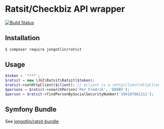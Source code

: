 # Ratsit/Checkbiz API wrapper

[![Build Status](https://img.shields.io/travis/jongotlin/Ratsit/master.svg)](https://travis-ci.org/jongotlin/Ratsit)

## Installation
```bash
$ composer require jongotlin/ratsit
```

## Usage
```php
$token = '****';
$ratsit = new \JGI\Ratsit\Ratsit($token);
$ratsit->setHttpClient($client); // $client is a \Http\Client\HttpClient
$persons = $ratsit->searchPerson('Per Fredrik', 'EKEBY');
$person = $ratsit->findPersonBySocialSecurityNumber('194107081111');
```

## Symfony Bundle
See [jongotlin/ratsit-bundle](https://github.com/jongotlin/RatsitBundle)
 

